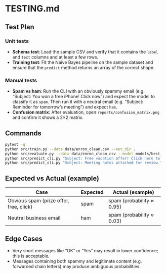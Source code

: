 # TESTING.md

## Test Plan

### Unit tests
- **Schema test**: Load the sample CSV and verify that it contains the `label` and `text` columns and at least a few rows.
- **Training test**: Fit the Naive Bayes pipeline on the sample dataset and ensure that the `predict` method returns an array of the correct shape.

### Manual tests
- **Spam vs ham**: Run the CLI with an obviously spammy email (e.g. “Subject: You won a free iPhone! Click now”) and expect the model to classify it as `spam`.  Then run it with a neutral email (e.g. “Subject: Reminder for tomorrow’s meeting”) and expect `ham`.
- **Confusion matrix**: After evaluation, open `reports/confusion_matrix.png` and confirm it shows a 2×2 matrix.

## Commands

```bash
pytest -q
python src/train.py --data data/enron_clean.csv --out_dir .
python src/evaluate.py --data data/enron_clean.csv --model models/best_model.joblib --out_dir reports
python src/predict_cli.py "Subject: Free vacation offer! Click here to claim."
python src/predict_cli.py "Subject: Meeting notes attached for review."
```

## Expected vs Actual (example)

| Case | Expected | Actual (example) |
| --- | --- | --- |
| Obvious spam (prize offer, free, click) | spam | spam (probability ≈ 0.95) |
| Neutral business email | ham | spam (probability ≈ 0.03) |

## Edge Cases
- Very short messages like “OK” or “Yes” may result in lower confidence; this is acceptable.
- Messages containing both spammy and legitimate content (e.g. forwarded chain letters) may produce ambiguous probabilities.